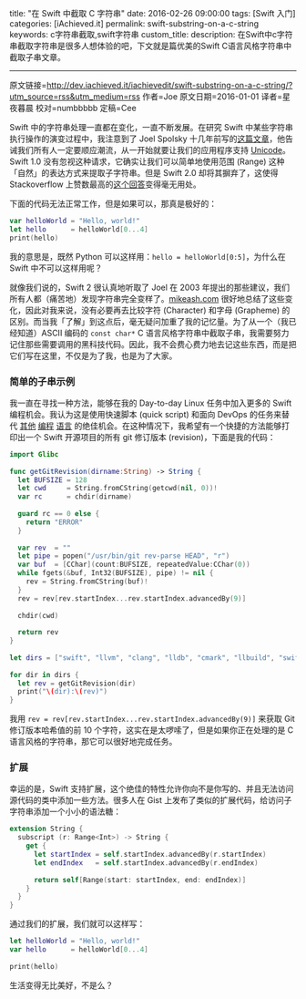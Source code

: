 title: "在 Swift 中截取 C 字符串"
date: 2016-02-26 09:00:00
tags: [Swift 入门]
categories: [iAchieved.it]
permalink: swift-substring-on-a-c-string
keywords: c字符串截取,swift字符串
custom_title: 
description: 在Swift中c字符串截取字符串是很多人想体验的吧，下文就是篇优美的Swift C语言风格字符串中截取子串文章。

---
原文链接=http://dev.iachieved.it/iachievedit/swift-substring-on-a-c-string/?utm_source=rss&utm_medium=rss
作者=Joe
原文日期=2016-01-01
译者=星夜暮晨
校对=numbbbbb
定稿=Cee

<!--此处开始正文-->

Swift 中的字符串处理一直都在变化，一直不断发展。在研究 Swift 中某些字符串执行操作的演变过程中，我注意到了 Joel Spolsky 十几年前写的[这篇文章](http://local.joelonsoftware.com/wiki/Talk:Chinese_(Simplified))，他告诫我们所有人一定要顺应潮流，从一开始就要让我们的应用程序支持 [Unicode](https://zh.wikipedia.org/wiki/Unicode)。Swift 1.0 没有忽视这种请求，它确实让我们可以简单地使用范围 (Range) 这种「自然」的表达方式来提取子字符串。但是 Swift 2.0 却将其摒弃了，这使得 Stackoverflow 上赞数最高的[这个回答](http://stackoverflow.com/questions/24044851/how-do-you-use-string-substringwithrange-or-how-do-ranges-work-in-swift)变得毫无用处。

下面的代码无法正常工作，但是如果可以，那真是极好的：

```swift
var helloWorld = "Hello, world!"
let hello      = helloWorld[0...4]
print(hello)
```
<!--more-->

我的意思是，既然 Python 可以这样用：`hello = helloWorld[0:5]`，为什么在 Swift 中不可以这样用呢？

就像我们说的，Swift 2 很认真地听取了 Joel 在 2003 年提出的那些建议，我们所有人都（痛苦地）发现字符串完全变样了。[mikeash.com](https://www.mikeash.com/pyblog/friday-qa-2015-11-06-why-is-swifts-string-api-so-hard.html) 很好地总结了这些变化，因此对我来说，没有必要再去比较字符 (Character) 和字母 (Grapheme) 的区别。而当我「了解」到这点后，毫无疑问加重了我的记忆量。为了从一个（我已经知道）ASCII 编码的 `const char*`  C 语言风格字符串中截取子串，我需要努力记住那些需要调用的黑科技代码。因此，我不会费心费力地去记这些东西，而是把它们写在这里，不仅是为了我，也是为了大家。

### 简单的子串示例

我一直在寻找一种方法，能够在我的 Day-to-day Linux 任务中加入更多的 Swift 编程机会。我认为这是使用快速脚本 (quick script) 和面向 DevOps 的任务来替代 [其他](https://www.perl.org/) [编程](https://www.python.org/) [语言](https://www.ruby-lang.org/en/) 的绝佳机会。在这种情况下，我希望有一个快捷的方法能够打印出一个 Swift 开源项目的所有 git 修订版本 (revision)，下面是我的代码：

```swift
import Glibc
 
func getGitRevision(dirname:String) -> String {
  let BUFSIZE = 128
  let cwd     = String.fromCString(getcwd(nil, 0))!
  var rc      = chdir(dirname)
  
  guard rc == 0 else {
    return "ERROR"
  }
  
  var rev  = ""
  let pipe = popen("/usr/bin/git rev-parse HEAD", "r")
  var buf  = [CChar](count:BUFSIZE, repeatedValue:CChar(0))
  while fgets(&buf, Int32(BUFSIZE), pipe) != nil {
    rev = String.fromCString(buf)!
  }
  rev = rev[rev.startIndex...rev.startIndex.advancedBy(9)]
 
  chdir(cwd)
 
  return rev
}
 
let dirs = ["swift", "llvm", "clang", "lldb", "cmark", "llbuild", "swiftpm", "swift-corelibs-xctest", "swift-corelibs-foundation", "swift-integration-tests"]
 
for dir in dirs {
  let rev = getGitRevision(dir)
  print("\(dir):\(rev)")
}
```

我用 `rev = rev[rev.startIndex...rev.startIndex.advancedBy(9)]` 来获取 Git 修订版本哈希值的前 10 个字符，这实在是太啰嗦了，但是如果你正在处理的是 C 语言风格的字符串，那它可以很好地完成任务。

### 扩展

幸运的是，Swift 支持扩展，这个绝佳的特性允许你向不是你写的、并且无法访问源代码的类中添加一些方法。很多人在 Gist 上发布了类似的扩展代码，给访问子字符串添加一个小小的语法糖：

``` swift
extension String {
  subscript (r: Range<Int>) -> String {
    get {
      let startIndex = self.startIndex.advancedBy(r.startIndex)
      let endIndex   = self.startIndex.advancedBy(r.endIndex)
            
      return self[Range(start: startIndex, end: endIndex)]
    }
  }
}
```

通过我们的扩展，我们就可以这样写：

``` swift
let helloWorld = "Hello, world!"
var hello      = helloWorld[0...4]
 
print(hello)
```

生活变得无比美好，不是么？